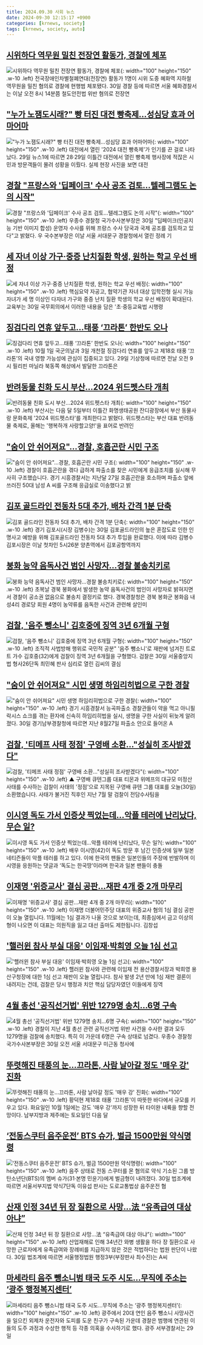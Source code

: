 ```yaml
---
title: 2024.09.30 사회 뉴스
date: 2024-09-30 12:15:17 +0900
categories: [krnews, society]
tags: [krnews, society, auto]
---
```

## [시위하다 역무원 밀친 전장연 활동가, 경찰에 체포](https://n.news.naver.com/mnews/article/081/0003483668)

![시위하다 역무원 밀친 전장연 활동가, 경찰에 체포](https://mimgnews.pstatic.net/image/origin/081/2024/09/30/3483668.jpg?type=nf220_150){: width="100" height="150" .w-10 .left}
전국장애인차별철폐연대(전장연) 활동가 1명이 시위 도중 혜화역 지하철 역무원을 밀친 혐의로 경찰에 현행범 체포됐다. 30일 경찰 등에 따르면 서울 혜화경찰서는 이날 오전 8시 14분쯤 철도안전법 위반 혐의로 전장연

## ["누가 노잼도시래?" 빵 터진 대전 빵축제…성심당 효과 어마어마](https://n.news.naver.com/mnews/article/008/0005095079)

!["누가 노잼도시래?" 빵 터진 대전 빵축제…성심당 효과 어마어마](https://mimgnews.pstatic.net/image/origin/008/2024/09/29/5095079.jpg?type=nf220_150){: width="100" height="150" .w-10 .left}
대전에서 열린 '2024 대전 빵축제'가 인기를 끈 걸로 나타났다. 29일 뉴스1에 따르면 28·29일 이틀간 대전에서 열린 빵축제 행사장에 적잖은 시민과 방문객들이 몰려 성황을 이뤘다. 실제 현장 사진을 보면 대전

## [경찰 "프랑스와 '딥페이크' 수사 공조 검토…텔레그램도 논의 시작"](https://n.news.naver.com/mnews/article/008/0005095314)

![경찰 "프랑스와 '딥페이크' 수사 공조 검토…텔레그램도 논의 시작"](https://mimgnews.pstatic.net/image/origin/008/2024/09/30/5095314.jpg?type=nf220_150){: width="100" height="150" .w-10 .left}
우종수 경찰청 국가수사본부장은 30일 "딥페이크(인공지능 기반 이미지 합성) 운영자 수사를 위해 프랑스 수사 당국과 국제 공조를 검토하고 있다"고 밝혔다. 우 국수본부장은 이날 서울 서대문구 경찰청에서 열린 정례 기

## [세 자녀 이상 가구·중증 난치질환 학생, 원하는 학교 우선 배정](https://n.news.naver.com/mnews/article/079/0003943187)

![세 자녀 이상 가구·중증 난치질환 학생, 원하는 학교 우선 배정](https://mimgnews.pstatic.net/image/origin/079/2024/09/30/3943187.jpg?type=nf220_150){: width="100" height="150" .w-10 .left}
핵심요약 자공고, 협약기관 자녀 대상 입학전형 실시 가능 자녀가 세 명 이상인 다자녀 가구와 중증 난치 질환 학생의 학교 우선 배정이 확대된다. 교육부는 30일 국무회의에서 이러한 내용을 담은 '초·중등교육법 시행령

## [징검다리 연휴 앞두고…태풍 ‘끄라톤’ 한반도 오나](https://n.news.naver.com/mnews/article/005/0001727859)

![징검다리 연휴 앞두고…태풍 ‘끄라톤’ 한반도 오나](https://mimgnews.pstatic.net/image/origin/005/2024/09/29/1727859.jpg?type=nf220_150){: width="100" height="150" .w-10 .left}
10월 1일 국군의날과 3일 개천절 징검다리 연휴를 앞두고 제18호 태풍 ‘끄라톤’의 국내 영향 가능성에 관심이 집중되고 있다. 29일 기상청에 따르면 전날 오전 9시 필리핀 마닐라 북동쪽 해상에서 발달한 끄라톤은

## [반려동물 친화 도시 부산…2024 위드펫스타 개최](https://n.news.naver.com/mnews/article/079/0003943063)

![반려동물 친화 도시 부산…2024 위드펫스타 개최](https://mimgnews.pstatic.net/image/origin/079/2024/09/30/3943063.jpg?type=nf220_150){: width="100" height="150" .w-10 .left}
부산시는 다음 달 5일부터 이틀간 화명생태공원 잔디광장에서 부산 동물사랑 문화축제 '2024 위드펫스타'를 개최한다고 밝혔다. 위드펫스타는 부산 대표 반려동물 축제로, 올해는 '행복하개 사랑할고양!'을 표어로 반려인

## ["숨이 안 쉬어져요"...경찰, 호흡곤란 시민 구조](https://n.news.naver.com/mnews/article/052/0002093464)

!["숨이 안 쉬어져요"...경찰, 호흡곤란 시민 구조](https://mimgnews.pstatic.net/image/origin/052/2024/09/30/2093464.jpg?type=nf220_150){: width="100" height="150" .w-10 .left}
경찰이 호흡곤란을 겪다 급하게 파출소를 찾은 시민에게 응급조치를 실시해 무사히 구조했습니다. 경기 시흥경찰서는 지난달 27일 호흡곤란을 호소하며 파출소 앞에 쓰러진 50대 남성 A 씨를 구조해 응급실로 이송했다고 밝

## [김포 골드라인 전동차 5대 추가, 배차 간격 1분 단축](https://n.news.naver.com/mnews/article/003/0012811072)

![김포 골드라인 전동차 5대 추가, 배차 간격 1분 단축](https://mimgnews.pstatic.net/image/origin/003/2024/09/30/12811072.jpg?type=nf220_150){: width="100" height="150" .w-10 .left}
경기 김포시(시장 김병수)는 30일 김포골드라인의 높은 혼잡도로 인한 인명사고 예방을 위해 김포골드라인 전동차 5대 추가 투입을 완료했다. 이에 따라 김병수 김포시장은 이날 첫차인 5시26분 양촌역에서 김포공항역까지

## [붕화 능약 음독사건 범인 사망자…경찰 불송치키로](https://n.news.naver.com/mnews/article/014/0005247150)

![붕화 능약 음독사건 범인 사망자…경찰 불송치키로](https://mimgnews.pstatic.net/image/origin/014/2024/09/30/5247150.jpg?type=nf220_150){: width="100" height="150" .w-10 .left}
초복날 경북 봉화에서 발생한 농약 음독사건의 범인이 사망자로 밝혀지면서 경찰이 공소권 없음으로 불송치 결정키로 했다. 경북경찰청은 경북 봉화군 봉화읍 내성4리 경로당 회원 4명이 농약류를 음독한 사건과 관련해 살인미

## [검찰, '음주 뺑소니' 김호중에 징역 3년 6개월 구형](https://n.news.naver.com/mnews/article/001/0014955311)

![검찰, '음주 뺑소니' 김호중에 징역 3년 6개월 구형](https://mimgnews.pstatic.net/image/origin/001/2024/09/30/14955311.jpg?type=nf220_150){: width="100" height="150" .w-10 .left}
조직적 사법방해 행위로 국민적 공분" '음주 뺑소니'로 재판에 넘겨진 트로트 가수 김호중(32)에게 검찰이 징역 3년 6개월을 구형했다. 검찰은 30일 서울중앙지법 형사26단독 최민혜 판사 심리로 열린 김씨의 결심

## ["숨이 안 쉬어져요" 시민 생명 하임리히법으로 구한 경찰](https://n.news.naver.com/mnews/article/003/0012811016)

!["숨이 안 쉬어져요" 시민 생명 하임리히법으로 구한 경찰](https://mimgnews.pstatic.net/image/origin/003/2024/09/30/12811016.jpg?type=nf220_150){: width="100" height="150" .w-10 .left}
경기 시흥경찰서 능곡파출소 경찰관들이 약을 먹고 아니필락시스 쇼크를 겪는 환자에 신속히 하임리히법을 실시, 생명을 구한 사실이 뒤늦게 알려졌다. 30일 경기남부경찰청에 따르면 지난 8월27일 파출소 안으로 들어온 A

## [검찰, '티메프 사태 정점' 구영배 소환…"성실히 조사받겠다"](https://n.news.naver.com/mnews/article/055/0001193921)

![검찰, '티메프 사태 정점' 구영배 소환…"성실히 조사받겠다"](https://mimgnews.pstatic.net/image/origin/055/2024/09/30/1193921.jpg?type=nf220_150){: width="100" height="150" .w-10 .left}
▲ 구영배 큐텐그룹 대표 티몬과 위메프의 대규모 미정산 사태를 수사하는 검찰이 사태의 '정점'으로 지목된 구영배 큐텐 그룹 대표를 오늘(30일) 소환했습니다. 사태가 불거진 직후인 지난 7월 말 검찰이 전담수사팀을

## [이시영 독도 가서 인증샷 찍었는데...악플 테러에 난리났다, 무슨 일?](https://n.news.naver.com/mnews/article/009/0005372023)

![이시영 독도 가서 인증샷 찍었는데...악플 테러에 난리났다, 무슨 일?](https://mimgnews.pstatic.net/image/origin/009/2024/09/30/5372023.jpg?type=nf220_150){: width="100" height="150" .w-10 .left}
배우 이시영(42)이 독도 방문 후 남긴 인증샷에 일부 일본 네티즌들이 악플 테러를 하고 있다. 이에 한국의 팬들은 일본인들의 주장에 반발하며 이시영을 응원하는 댓글과 ‘독도는 한국땅’이라며 한국과 일본 팬들이 충돌

## [이재명 '위증교사' 결심 공판…재판 4개 중 2개 마무리](https://n.news.naver.com/mnews/article/448/0000480075)

![이재명 '위증교사' 결심 공판…재판 4개 중 2개 마무리](https://mimgnews.pstatic.net/image/origin/448/2024/09/30/480075.jpg?type=nf220_150){: width="100" height="150" .w-10 .left}
이재명 더불어민주당 대표의 위증교사 혐의 1심 결심 공판이 오늘 열립니다. 11월에는 1심 결과가 나올 것으로 보이는데, 최종심에서 금고 이상의 형이 나오면 이 대표는 의원직을 잃고 대선 출마도 제한됩니다. 김창섭

## ['핼러윈 참사 부실 대응' 이임재·박희영 오늘 1심 선고](https://n.news.naver.com/mnews/article/448/0000480077)

!['핼러윈 참사 부실 대응' 이임재·박희영 오늘 1심 선고](https://mimgnews.pstatic.net/image/origin/448/2024/09/30/480077.jpg?type=nf220_150){: width="100" height="150" .w-10 .left}
핼러윈 참사와 관련해 이임재 전 용산경찰서장과 박희영 용산구청장에 대한 1심 선고 재판이 오늘 열립니다. 참사 발생 2년 만에 1심 재판 결론이 내려지는 건데, 검찰은 당시 행정과 치안 핵심 담당자였던 이들에게 징역

## [4월 총선 '공직선거법' 위반 1279명 송치…6명 구속](https://n.news.naver.com/mnews/article/421/0007815973)

![4월 총선 '공직선거법' 위반 1279명 송치…6명 구속](https://mimgnews.pstatic.net/image/origin/421/2024/09/30/7815973.jpg?type=nf220_150){: width="100" height="150" .w-10 .left}
경찰이 지난 4월 총선 관련 공직선거법 위반 사건을 수사한 결과 모두 1279명을 검찰에 송치했다. 특히 이 가운데 6명은 구속 상태로 넘겼다. 우종수 경찰청 국가수사본부장은 30일 오전 서울 서대문구 미근동 청사에

## [뚜렷해진 태풍의 눈…끄라톤, 사람 날아갈 정도 '매우 강' 진화](https://n.news.naver.com/mnews/article/421/0007815379)

![뚜렷해진 태풍의 눈…끄라톤, 사람 날아갈 정도 '매우 강' 진화](https://mimgnews.pstatic.net/image/origin/421/2024/09/30/7815379.jpg?type=nf220_150){: width="100" height="150" .w-10 .left}
황덕현 제18호 태풍 '끄라톤'이 따뜻한 바다에서 규모를 키우고 있다. 화요일인 10월 1일에는 강도 '매우 강'까지 성장한 뒤 타이완 내륙을 향할 전망이다. 남부지방과 제주에는 토요일인 다음 달

## [‘전동스쿠터 음주운전’ BTS 슈가, 벌금 1500만원 약식명령](https://n.news.naver.com/mnews/article/081/0003483610)

![‘전동스쿠터 음주운전’ BTS 슈가, 벌금 1500만원 약식명령](https://mimgnews.pstatic.net/image/origin/081/2024/09/30/3483610.jpg?type=nf220_150){: width="100" height="150" .w-10 .left}
음주 상태로 전동 스쿠터를 몬 혐의로 약식 기소된 그룹 방탄소년단(BTS)의 멤버 슈가(31·본명 민윤기)에게 벌금형이 내려졌다. 30일 법조계에 따르면 서울서부지법 약식7단독 이유섭 판사는 도로교통법상 음주운전 혐

## [산재 인정 34년 뒤 장 질환으로 사망…法 “유족급여 대상 아냐”](https://n.news.naver.com/mnews/article/277/0005478001)

![산재 인정 34년 뒤 장 질환으로 사망…法 “유족급여 대상 아냐”](https://mimgnews.pstatic.net/image/origin/277/2024/09/30/5478001.jpg?type=nf220_150){: width="100" height="150" .w-10 .left}
산업재해로 인해 34년간 와병 생활을 하다 장 질환으로 사망한 근로자에게 유족급여와 장례비를 지급하지 않은 것은 적법하다는 법원 판단이 나왔다. 30일 법조계에 따르면 서울행정법원 행정3부(부장판사 최수진)는 A씨

## [마세라티 음주 뺑소니범 태국 도주 시도…무직에 주소는 ‘광주 행정복지센터’](https://n.news.naver.com/mnews/article/020/0003589682)

![마세라티 음주 뺑소니범 태국 도주 시도…무직에 주소는 ‘광주 행정복지센터’](https://mimgnews.pstatic.net/image/origin/020/2024/09/29/3589682.jpg?type=nf220_150){: width="100" height="150" .w-10 .left}
광주에서 20대 연인 음주 뺑소니 사망사건을 일으킨 외제차 운전자와 도피를 도운 친구가 구속된 가운데 경찰은 범행에 연관된 이들의 도주 과정과 수상한 행적 등 각종 의혹을 수사하기로 했다. 광주 서부경찰서는 29일

